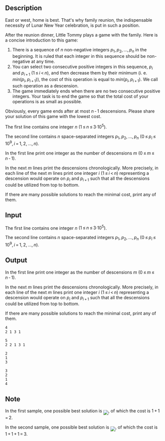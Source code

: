 ## Description

<div><p><span class="tex-font-style-it">East or west, home is best. That's why family reunion, the indispensable necessity of Lunar New Year celebration, is put in such a position.</span></p><p>After the reunion dinner, Little Tommy plays a game with the family. Here is a concise introduction to this game: </p><ol> <li> There is a sequence of <span class="tex-span"><i>n</i></span> non-negative integers <span class="tex-span"><i>p</i><sub class="lower-index">1</sub>, <i>p</i><sub class="lower-index">2</sub>, ..., <i>p</i><sub class="lower-index"><i>n</i></sub></span> in the beginning. It is ruled that each integer in this sequence should be non-negative <span class="tex-font-style-bf">at any time</span>. </li><li> You can select two <span class="tex-font-style-bf">consecutive positive</span> integers in this sequence, <span class="tex-span"><i>p</i><sub class="lower-index"><i>i</i></sub></span> and <span class="tex-span"><i>p</i><sub class="lower-index"><i>i</i> + 1</sub></span> <span class="tex-span">(1 ≤ <i>i</i> &lt; <i>n</i>)</span>, and then decrease them by their minimum (i.&nbsp;e. <span class="tex-span"><i>min</i>(<i>p</i><sub class="lower-index"><i>i</i></sub>, <i>p</i><sub class="lower-index"><i>i</i> + 1</sub>)</span>), the cost of this operation is equal to <span class="tex-span"><i>min</i>(<i>p</i><sub class="lower-index"><i>i</i></sub>, <i>p</i><sub class="lower-index"><i>i</i> + 1</sub>)</span>. We call such operation as a <span class="tex-font-style-it">descension</span>. </li><li> The game immediately ends when there are no two consecutive positive integers. Your task is to end the game so that the total cost of your operations is as small as possible. </li></ol><p>Obviously, every game ends after at most <span class="tex-span"><i>n</i> - 1</span> descensions. Please share your solution of this game with the lowest cost.</p></div><div class="input-specification"><p>The first line contains one integer <span class="tex-span"><i>n</i></span> <span class="tex-span">(1 ≤ <i>n</i> ≤ 3·10<sup class="upper-index">5</sup>)</span>.</p><p>The second line contains <span class="tex-span"><i>n</i></span> space-separated integers <span class="tex-span"><i>p</i><sub class="lower-index">1</sub>, <i>p</i><sub class="lower-index">2</sub>, ..., <i>p</i><sub class="lower-index"><i>n</i></sub></span> <span class="tex-span">(0 ≤ <i>p</i><sub class="lower-index"><i>i</i></sub> ≤ 10<sup class="upper-index">9</sup>, <i>i</i> = 1, 2, ..., <i>n</i>)</span>.</p></div><div class="output-specification"><p>In the first line print one integer as the number of descensions <span class="tex-span"><i>m</i></span> <span class="tex-span">(0 ≤ <i>m</i> ≤ <i>n</i> - 1)</span>.</p><p>In the next <span class="tex-span"><i>m</i></span> lines print the descensions chronologically. More precisely, in each line of the next <span class="tex-span"><i>m</i></span> lines print one integer <span class="tex-span"><i>i</i></span> <span class="tex-span">(1 ≤ <i>i</i> &lt; <i>n</i>)</span> representing a descension would operate on <span class="tex-span"><i>p</i><sub class="lower-index"><i>i</i></sub></span> and <span class="tex-span"><i>p</i><sub class="lower-index"><i>i</i> + 1</sub></span> such that all the descensions could be utilized from top to bottom.</p><p>If there are many possible solutions to reach the minimal cost, print any of them.</p></div>

## Input

<p>The first line contains one integer <span class="tex-span"><i>n</i></span> <span class="tex-span">(1 ≤ <i>n</i> ≤ 3·10<sup class="upper-index">5</sup>)</span>.</p><p>The second line contains <span class="tex-span"><i>n</i></span> space-separated integers <span class="tex-span"><i>p</i><sub class="lower-index">1</sub>, <i>p</i><sub class="lower-index">2</sub>, ..., <i>p</i><sub class="lower-index"><i>n</i></sub></span> <span class="tex-span">(0 ≤ <i>p</i><sub class="lower-index"><i>i</i></sub> ≤ 10<sup class="upper-index">9</sup>, <i>i</i> = 1, 2, ..., <i>n</i>)</span>.</p>

## Output

<p>In the first line print one integer as the number of descensions <span class="tex-span"><i>m</i></span> <span class="tex-span">(0 ≤ <i>m</i> ≤ <i>n</i> - 1)</span>.</p><p>In the next <span class="tex-span"><i>m</i></span> lines print the descensions chronologically. More precisely, in each line of the next <span class="tex-span"><i>m</i></span> lines print one integer <span class="tex-span"><i>i</i></span> <span class="tex-span">(1 ≤ <i>i</i> &lt; <i>n</i>)</span> representing a descension would operate on <span class="tex-span"><i>p</i><sub class="lower-index"><i>i</i></sub></span> and <span class="tex-span"><i>p</i><sub class="lower-index"><i>i</i> + 1</sub></span> such that all the descensions could be utilized from top to bottom.</p><p>If there are many possible solutions to reach the minimal cost, print any of them.</p>





```input1
4
2 1 3 1

```




```input2
5
2 2 1 3 1

```




```output1
2
1
3

```




```output2
3
2
1
4

```



## Note

<p>In the first sample, one possible best solution is <img align="middle" class="tex-formula" src="file://d5jf8ltA.png" style="max-width: 100.0%;max-height: 100.0%;">, of which the cost is <span class="tex-span">1 + 1 = 2</span>.</p><p>In the second sample, one possible best solution is <img align="middle" class="tex-formula" src="file://SSAMqsE3.png" style="max-width: 100.0%;max-height: 100.0%;">, of which the cost is <span class="tex-span">1 + 1 + 1 = 3</span>.</p>
